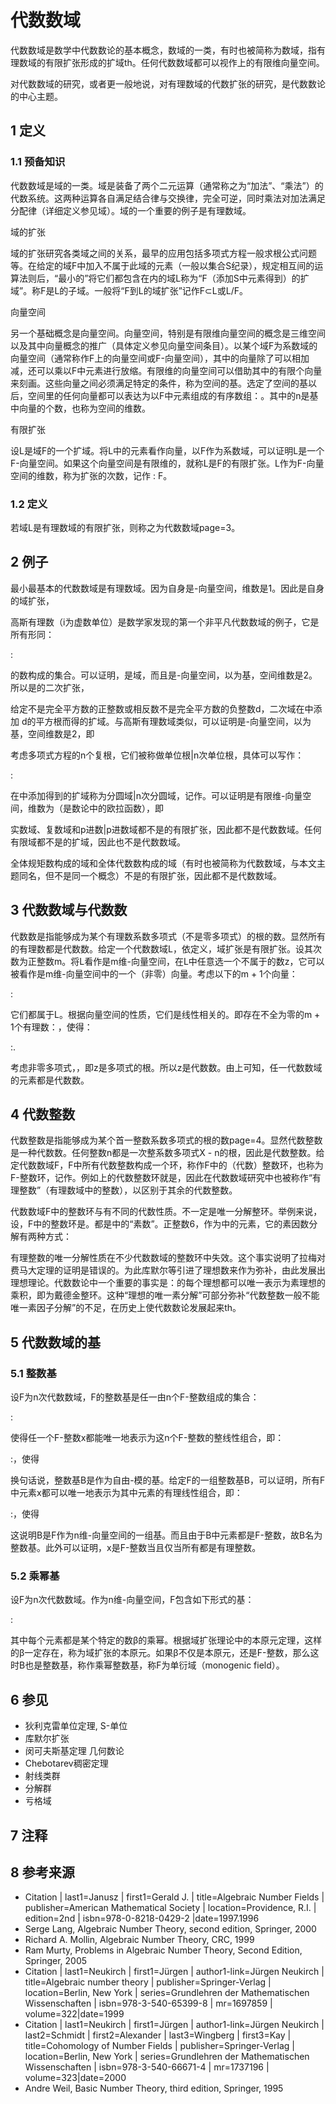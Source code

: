 # 代数数域



代数数域是数学中代数数论的基本概念，数域的一类，有时也被简称为数域，指有理数域的有限扩张形成的扩域th。任何代数数域都可以视作上的有限维向量空间。

对代数数域的研究，或者更一般地说，对有理数域的代数扩张的研究，是代数数论的中心主题。



## 1 定义



### 1.1 预备知识

代数数域是域的一类。域是装备了两个二元运算（通常称之为“加法”、“乘法”）的代数系统。这两种运算各自满足结合律与交换律，完全可逆，同时乘法对加法满足分配律（详细定义参见域）。域的一个重要的例子是有理数域。

域的扩张

域的扩张研究各类域之间的关系，最早的应用包括多项式方程一般求根公式问题等。在给定的域F中加入不属于此域的元素（一般以集合S纪录），规定相互间的运算法则后，“最小的”将它们都包含在内的域L称为“F（添加S中元素得到）的扩域”。称F是L的子域。一般将“F到L的域扩张”记作F⊂L或L/F。

向量空间

另一个基础概念是向量空间。向量空间，特别是有限维向量空间的概念是三维空间以及其中向量概念的推广（具体定义参见向量空间条目）。以某个域F为系数域的向量空间（通常称作F上的向量空间或F-向量空间），其中的向量除了可以相加减，还可以乘以F中元素进行放缩。有限维的向量空间可以借助其中的有限个向量来刻画。这些向量之间必须满足特定的条件，称为空间的基。选定了空间的基以后，空间里的任何向量都可以表达为以F中元素组成的有序数组：。其中的n是基中向量的个数，也称为空间的维数。

有限扩张

设L是域F的一个扩域。将L中的元素看作向量，以F作为系数域，可以证明L是一个F-向量空间。如果这个向量空间是有限维的，就称L是F的有限扩张。L作为F-向量空间的维数，称为扩张的次数，记作 : F。



### 1.2 定义

若域L是有理数域的有限扩张，则称之为代数数域page=3。



## 2 例子

最小最基本的代数数域是有理数域。因为自身是-向量空间，维数是1。因此是自身的域扩张，

高斯有理数（i为虚数单位）是数学家发现的第一个非平凡代数数域的例子，它是所有形同：

:

的数构成的集合。可以证明，是域，而且是-向量空间，以为基，空间维数是2。所以是的二次扩张，

给定不是完全平方数的正整数或相反数不是完全平方数的负整数d，二次域在中添加 d的平方根而得的扩域。与高斯有理数域类似，可以证明是-向量空间，以为基，空间维数是2，即

考虑多项式方程的n个复根，它们被称做单位根|n次单位根，具体可以写作：

:

在中添加得到的扩域称为分圆域|n次分圆域，记作。可以证明是有限维-向量空间，维数为（是数论中的欧拉函数），即

实数域、复数域和p进数|p进数域都不是的有限扩张，因此都不是代数数域。任何有限域都不是的扩域，因此也不是代数数域。

全体规矩数构成的域和全体代数数构成的域（有时也被简称为代数数域，与本文主题同名，但不是同一个概念）不是的有限扩张，因此都不是代数数域。



## 3 代数数域与代数数

代数数是指能够成为某个有理数系数多项式（不是零多项式）的根的数。显然所有的有理数都是代数数。给定一个代数数域L，依定义，域扩张是有限扩张。设其次数为正整数m。将L看作是m维-向量空间，在L中任意选一个不属于的数z，它可以被看作是m维-向量空间中的一个（非零）向量。考虑以下的m + 1个向量：

:

它们都属于L。根据向量空间的性质，它们是线性相关的。即存在不全为零的m + 1个有理数：，使得：

:.

考虑非零多项式，，即z是多项式的根。所以z是代数数。由上可知，任一代数数域的元素都是代数数。



## 4 代数整数

代数整数是指能够成为某个首一整数系数多项式的根的数page=4。显然代数整数是一种代数数。任何整数n都是一次整系数多项式X - n的根，因此是代数整数。给定代数数域F，F中所有代数整数构成一个环，称作F中的（代数）整数环，也称为F-整数环，记作。例如上的代数整数环就是，因此在代数数域研究中也被称作“有理整数”（有理数域中的整数），以区别于其余的代数整数。

代数数域F中的整数环与有不同的代数性质。不一定是唯一分解整环。举例来说，设，F中的整数环是。都是中的“素数”。正整数6，作为中的元素，它的素因数分解有两种方式：



有理整数的唯一分解性质在不少代数数域的整数环中失效。这个事实说明了拉梅对费马大定理的证明是错误的。为此库默尔等引进了理想数来作为弥补，由此发展出理想理论。代数数论中一个重要的事实是：的每个理想都可以唯一表示为素理想的乘积，即为戴德金整环。这种“理想的唯一素分解”可部分弥补“代数整数一般不能唯一素因子分解”的不足，在历史上使代数数论发展起来th。



## 5 代数数域的基



### 5.1 整数基

设F为n次代数数域，F的整数基是任一由n个F-整数组成的集合：

:

使得任一个F-整数x都能唯一地表示为这n个F-整数的整线性组合，即：

:，使得

换句话说，整数基B是作为自由-模的基。给定F的一组整数基B，可以证明，所有F中元素x都可以唯一地表示为其中元素的有理线性组合，即：

:，使得

这说明B是F作为n维-向量空间的一组基。而且由于B中元素都是F-整数，故B名为整数基。此外可以证明，x是F-整数当且仅当所有都是有理整数。



### 5.2 乘幂基

设F为n次代数数域。作为n维-向量空间，F包含如下形式的基：

:

其中每个元素都是某个特定的数β的乘幂。根据域扩张理论中的本原元定理，这样的β一定存在，称为域扩张的本原元。如果β不仅是本原元，还是F-整数，那么这时B也是整数基，称作乘幂整数基，称F为单衍域（monogenic field）。



## 6 参见

* 狄利克雷单位定理, S-单位
* 库默尔扩张
* 闵可夫斯基定理 几何数论
* Chebotarev稠密定理
* 射线类群
* 分解群
* 亏格域



## 7 注释



## 8 参考来源

* Citation | last1=Janusz | first1=Gerald J. | title=Algebraic Number Fields | publisher=American Mathematical Society | location=Providence, R.I. | edition=2nd | isbn=978-0-8218-0429-2 |date=1997.1996
* Serge Lang, Algebraic Number Theory, second edition, Springer, 2000
* Richard A. Mollin, Algebraic Number Theory, CRC, 1999
* Ram Murty, Problems in Algebraic Number Theory, Second Edition, Springer, 2005
* Citation | last1=Neukirch | first1=Jürgen | author1-link=Jürgen Neukirch | title=Algebraic number theory | publisher=Springer-Verlag | location=Berlin, New York | series=Grundlehren der Mathematischen Wissenschaften | isbn=978-3-540-65399-8 | mr=1697859 | volume=322|date=1999
* Citation | last1=Neukirch | first1=Jürgen | author1-link=Jürgen Neukirch | last2=Schmidt | first2=Alexander | last3=Wingberg | first3=Kay | title=Cohomology of Number Fields | publisher=Springer-Verlag | location=Berlin, New York | series=Grundlehren der Mathematischen Wissenschaften | isbn=978-3-540-66671-4 | mr=1737196 | volume=323|date=2000
* Andre Weil, Basic Number Theory, third edition, Springer, 1995



